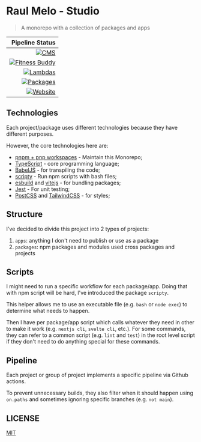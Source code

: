 # Raul Melo - Studio

> A monorepo with a collection of packages and apps

|                                                                                                                                                                              Pipeline Status |
| -------------------------------------------------------------------------------------------------------------------------------------------------------------------------------------------: |
|                 [![CMS](https://github.com/raulfdm/raulmelo-studio/actions/workflows/cms-deploy.yml/badge.svg)](https://github.com/raulfdm/raulmelo-studio/actions/workflows/cms-deploy.yml) |
| [![Fitness Buddy](https://github.com/raulfdm/raulmelo-studio/actions/workflows/fitness-buddy.yml/badge.svg)](https://github.com/raulfdm/raulmelo-studio/actions/workflows/fitness-buddy.yml) |
|                   [![Lambdas](https://github.com/raulfdm/raulmelo-studio/actions/workflows/lambdas.yml/badge.svg)](https://github.com/raulfdm/raulmelo-studio/actions/workflows/lambdas.yml) |
|                [![Packages](https://github.com/raulfdm/raulmelo-studio/actions/workflows/packages.yml/badge.svg)](https://github.com/raulfdm/raulmelo-studio/actions/workflows/packages.yml) |
|                   [![Website](https://github.com/raulfdm/raulmelo-studio/actions/workflows/website.yml/badge.svg)](https://github.com/raulfdm/raulmelo-studio/actions/workflows/website.yml) |

## Technologies

Each project/package uses different technologies because they have different purposes.

However, the core technologies here are:

- [pnpm + pnp workspaces](https://pnpm.io/) - Maintain this Monorepo;
- [TypeScript](https://www.typescriptlang.org/) - core programming language;
- [BabelJS](https://babeljs.io/) - for transpiling the code;
- [scripty](https://www.npmjs.com/package/scripty) - Run npm scripts with bash files;
- [esbuild](https://github.com/evanw/esbuild) and [vitejs](https://vitejs.dev/) - for bundling packages;
- [Jest](https://jestjs.io/) - For unit testing;
- [PostCSS](https://postcss.org/) and [TailwindCSS](https://tailwindcss.com/) - for styles;

## Structure

I've decided to divide this project into 2 types of projects:

1. `apps`: anything I don't need to publish or use as a package
1. `packages`: npm packages and modules used cross packages and projects

## Scripts

I might need to run a specific workflow for each package/app. Doing that with npm script will be hard, I've introduced the package `scripty`.

This helper allows me to use an executable file (e.g. `bash` or `node exec`) to determine what needs to happen.

Then I have per package/app script which calls whatever they need in other to make it work (e.g. `nextjs cli`, `svelte cli`, etc.). For some commands, they can refer to a common script (e.g. `lint` and `test`) in the root level script if they don't need to do anything special for these commands.

## Pipeline

Each project or group of project implements a specific pipeline via Github actions.

To prevent unnecessary builds, they also filter when it should happen using `on.paths` and sometimes ignoring specific branches (e.g. `not main`).

## LICENSE

[MIT](./LICENSE)
